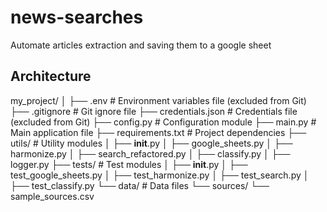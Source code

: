 # news-searches
Automate articles extraction and saving them to a google sheet

## Architecture
my_project/
│
├── .env                    # Environment variables file (excluded from Git)
├── .gitignore              # Git ignore file
├── credentials.json        # Credentials file (excluded from Git)
├── config.py               # Configuration module
├── main.py                 # Main application file
├── requirements.txt        # Project dependencies
├── utils/                  # Utility modules
│   ├── __init__.py
│   ├── google_sheets.py
│   ├── harmonize.py
│   ├── search_refactored.py
│   ├── classify.py
│   ├── logger.py
├── tests/                  # Test modules
│   ├── __init__.py
│   ├── test_google_sheets.py
│   ├── test_harmonize.py
│   ├── test_search.py
│   ├── test_classify.py
└── data/                   # Data files
    └── sources/
        └── sample_sources.csv


